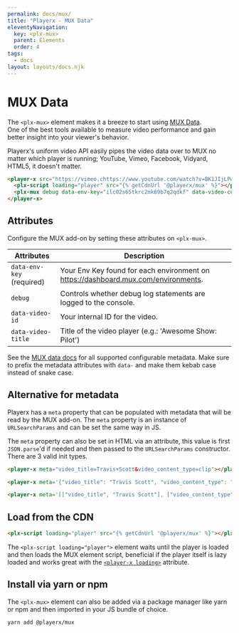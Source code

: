 ```yaml
---
permalink: docs/mux/
title: "Playerx - MUX Data"
eleventyNavigation:
  key: <plx-mux>
  parent: Elements
  order: 4
tags:
  - docs
layout: layouts/docs.njk
---
```


# MUX Data

The `<plx-mux>` element makes it a breeze to start using <a href="https://mux.com/data" target="_blank">MUX Data</a>.<br> One of the best tools available to measure video performance and gain better insight into your viewer's behavior. 

Playerx's uniform video API easily pipes the video data over to MUX no matter which player is running; YouTube, Vimeo, Facebook, Vidyard, HTML5, it doesn't matter.

<div class="w-4/5 relative bg-black">
  <player-x src="https://www.youtube.com/watch?v=BK1JIjLPwaA" controls>
    <plx-script loading="player" src="{% getCdnUrl '@playerx/mux' %}"></plx-script>
    <plx-mux debug data-env-key="ilc02s65tkrc2mk69b7q2qdkf" data-video-content-type="clip"></plx-mux>
  </player-x>
</div>

```html
<player-x src="https://vimeo.chttps://www.youtube.com/watch?v=BK1JIjLPwaA" controls>
  <plx-script loading="player" src="{% getCdnUrl '@playerx/mux' %}"></plx-script>
  <plx-mux debug data-env-key="ilc02s65tkrc2mk69b7q2qdkf" data-video-content-type="clip"></plx-mux>
</player-x>
```

## Attributes

Configure the MUX add-on by setting these attributes on `<plx-mux>`.

Attributes | Description
------ | -----------
`data-env-key` (required) | Your Env Key found for each environment on <a href="https://dashboard.mux.com/environments" target="_blank">https://dashboard.mux.com/environments</a>.
`debug` | Controls whether debug log statements are logged to the console.
`data-video-id` | Your internal ID for the video.
`data-video-title` | Title of the video player (e.g.: 'Awesome Show: Pilot')

See the <a href="https://docs.mux.com/guides/data/make-your-data-actionable-with-metadata#optional-configurable-metadata" target="_blank">MUX data docs</a> for all supported configurable metadata. Make sure to prefix the metadata attributes with `data-` and make them kebab case instead of snake case.

## Alternative for metadata

Playerx has a `meta` property that can be populated with metadata that will be read by the MUX add-on. The `meta` property is an instance of `URLSearchParams` and can be set the same way in JS. 

The `meta` property can also be set in HTML via an attribute, this value is first `JSON.parse`'d if needed and then passed to the `URLSearchParams` constructor. There are 3 valid init types.

```html
<player-x meta="video_title=Travis+Scott&video_content_type=clip"></player-x>

<player-x meta='{"video_title": "Travis Scott", "video_content_type": "clip"}'></player-x>

<player-x meta='[["video_title", "Travis Scott"], ["video_content_type", "clip"]]'></player-x>
```


## Load from the CDN

```html
<plx-script loading="player" src="{% getCdnUrl '@playerx/mux' %}"></plx-script>
```

The `<plx-script loading="player">` element waits until the player is loaded and then loads the MUX element script, beneficial if the player itself is lazy loaded and works great with the [`<player-x loading>`](../loading/) attribute.

## Install via yarn or npm

The `<plx-mux>` element can also be added via a package manager like yarn or npm and then imported in your JS bundle of choice.

```bash
yarn add @playerx/mux
```

